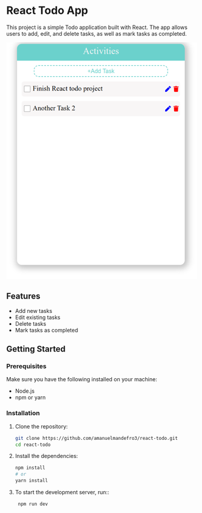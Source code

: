# React Todo App

This project is a simple Todo application built with React. The app allows users to add, edit, and delete tasks, as well as mark tasks as completed.

![Screenshot of Todo App](./src/assets/Screenshot%20-3.png)

## Features

- Add new tasks
- Edit existing tasks
- Delete tasks
- Mark tasks as completed

## Getting Started

### Prerequisites

Make sure you have the following installed on your machine:

- Node.js
- npm or yarn

### Installation

1. Clone the repository:

   ```bash
   git clone https://github.com/amanuelmandefro3/react-todo.git
   cd react-todo
   ```

2. Install the dependencies:

   ```bash
   npm install
   # or
   yarn install
   ```

3. To start the development server, run::

   ```bash
    npm run dev
   ```
